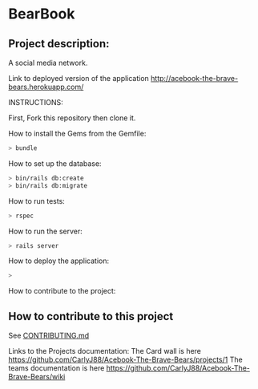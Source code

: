 # BearBook

## Project description:
A social media network.

Link to deployed version of the application http://acebook-the-brave-bears.herokuapp.com/

INSTRUCTIONS:

First, Fork this repository then clone it.

How to install the Gems from the Gemfile:
```bash
> bundle
```

How to set up the database:
```bash
> bin/rails db:create
> bin/rails db:migrate
```

How to run tests:
```bash
> rspec
```

How to run the server:
```bash
> rails server
```

How to deploy the application:
```bash
>
```

How to contribute to the project:
## How to contribute to this project
See [CONTRIBUTING.md](CONTRIBUTING.md)

Links to the Projects documentation:
The Card wall is here https://github.com/CarlyJ88/Acebook-The-Brave-Bears/projects/1
The teams documentation is here https://github.com/CarlyJ88/Acebook-The-Brave-Bears/wiki